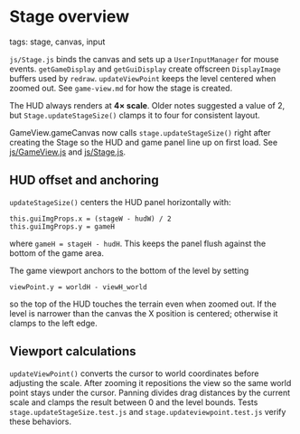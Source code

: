 # Stage overview

tags: stage, canvas, input

`js/Stage.js` binds the canvas and sets up a `UserInputManager` for mouse events. `getGameDisplay` and `getGuiDisplay` create offscreen `DisplayImage` buffers used by `redraw`. `updateViewPoint` keeps the level centered when zoomed out. See `game-view.md` for how the stage is created.

The HUD always renders at **4× scale**. Older notes suggested a value of 2, but `Stage.updateStageSize()` clamps it to four for consistent layout.

GameView.gameCanvas now calls `stage.updateStageSize()` right after creating the Stage so the HUD and game panel line up on first load. See [js/GameView.js](../../js/GameView.js) and [js/Stage.js](../../js/Stage.js).

## HUD offset and anchoring

`updateStageSize()` centers the HUD panel horizontally with:
```
this.guiImgProps.x = (stageW - hudW) / 2
this.guiImgProps.y = gameH
```
where `gameH = stageH - hudH`. This keeps the panel flush against the bottom of the game area.

The game viewport anchors to the bottom of the level by setting
```
viewPoint.y = worldH - viewH_world
```
so the top of the HUD touches the terrain even when zoomed out. If the level is narrower than the canvas the X position is centered; otherwise it clamps to the left edge.

## Viewport calculations

`updateViewPoint()` converts the cursor to world coordinates before adjusting the scale. After zooming it repositions the view so the same world point stays under the cursor. Panning divides drag distances by the current scale and clamps the result between 0 and the level bounds. Tests `stage.updateStageSize.test.js` and `stage.updateviewpoint.test.js` verify these behaviors.
